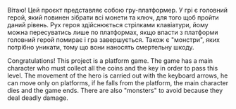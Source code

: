 Вітаю! Цей проєкт представляє собою гру-платформер. 
У грі є головний герой, який повинен зібрати всі монети та ключ, для того щоб пройти даний рівень. 
Рух героя здійснюється стрілками клавіатури, йому можна пересуватись лише по платформах, якщо впасти з платформи головний герой помирає і гра завершується.
Також є "монстри", яких потрібно уникати, тому що вони наносять смертельну шкоду.

Congratulations! This project is a platform game.
The game has a main character who must collect all the coins and the key in order to pass this level.
The movement of the hero is carried out with the keyboard arrows, he can move only on platforms, if he falls from the platform, the main character dies and the game ends.
There are also "monsters" to avoid because they deal deadly damage.

